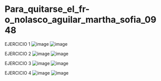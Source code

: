 # Para_quitarse_el_fr-o_nolasco_aguilar_martha_sofia_0948

EJERCICIO 1 
![image](https://github.com/user-attachments/assets/60b0f7df-9cb1-45a0-b3f4-bcdcf662fce5)
![image](https://github.com/user-attachments/assets/689c1132-9c59-44cd-b621-e535d762de8b)

EJERCICIO 2 
![image](https://github.com/user-attachments/assets/13b23e08-3f5e-43bf-b17a-248646747a85)
![image](https://github.com/user-attachments/assets/e977c032-90bb-4660-93e6-0dbd83c2caf9)

EJERCICIO 3
![image](https://github.com/user-attachments/assets/f879ad9a-817f-4f99-9500-3776e1112c1b)
![image](https://github.com/user-attachments/assets/923ed8e5-c680-44f7-8711-78c0a0e86c6c)

EJERCICIO 4
![image](https://github.com/user-attachments/assets/2a76f349-cf8a-46d6-8d94-4841cd0d29ce)
![image](https://github.com/user-attachments/assets/3d27732c-f1c4-4ae8-bced-22ecd210524c)







